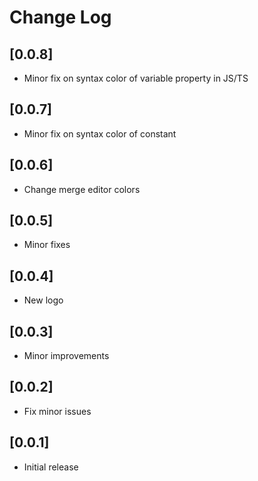 # Change Log

## [0.0.8]
- Minor fix on syntax color of variable property in JS/TS

## [0.0.7]
- Minor fix on syntax color of constant 

## [0.0.6]
- Change merge editor colors

## [0.0.5]
- Minor fixes

## [0.0.4]
- New logo

## [0.0.3]
- Minor improvements

## [0.0.2]
- Fix minor issues

## [0.0.1]
- Initial release